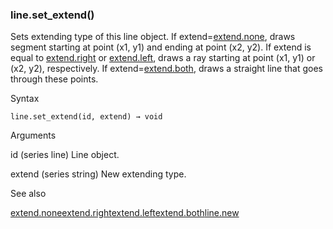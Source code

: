 ### line.set\_extend()

Sets extending type of this line object. If extend=[extend.none](#const_extend.none), draws segment starting at point (x1, y1) and ending at point (x2, y2). If extend is equal to [extend.right](#const_extend.right) or [extend.left](#const_extend.left), draws a ray starting at point (x1, y1) or (x2, y2), respectively. If extend=[extend.both](#const_extend.both), draws a straight line that goes through these points.

Syntax

```
line.set_extend(id, extend) → void
```

Arguments

id (series line) Line object.

extend (series string) New extending type.

See also

[extend.none](#const_extend.none)[extend.right](#const_extend.right)[extend.left](#const_extend.left)[extend.both](#const_extend.both)[line.new](#fun_line.new)
